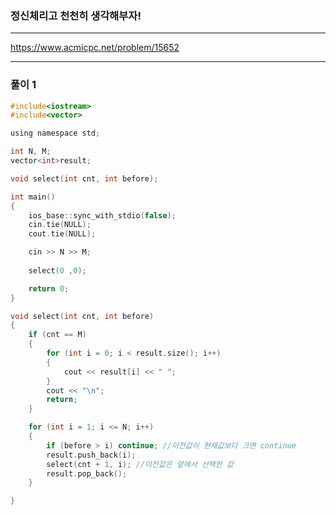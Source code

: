 ### 정신체리고 천천히 생각해부자!

------------------------------------------------------------------------------------------------------------------------------------

https://www.acmicpc.net/problem/15652

------------------------------------------------------------------------------------------------------------------------------------

### 풀이 1

```c
#include<iostream>
#include<vector>

using namespace std;

int N, M;
vector<int>result;

void select(int cnt, int before);

int main()
{
	ios_base::sync_with_stdio(false);
	cin.tie(NULL);
	cout.tie(NULL);

	cin >> N >> M;
	
	select(0 ,0);

	return 0;
}

void select(int cnt, int before)
{
	if (cnt == M)
	{
		for (int i = 0; i < result.size(); i++)
		{
			cout << result[i] << " ";
		}
		cout << "\n";
		return;
	}

	for (int i = 1; i <= N; i++)
	{
		if (before > i) continue; //이전값이 현재값보다 크면 continue
		result.push_back(i);
		select(cnt + 1, i); //이전값은 앞에서 선택한 값
		result.pop_back();
	}

}
```
